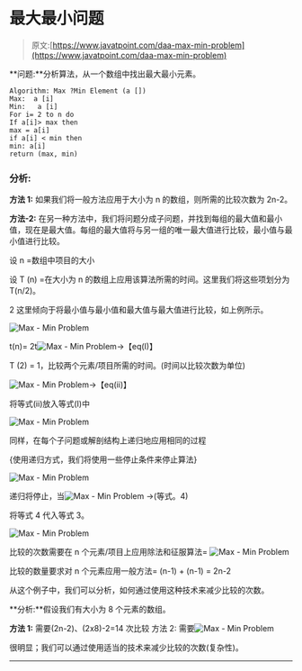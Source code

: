 # 最大最小问题

> 原文:[https://www.javatpoint.com/daa-max-min-problem](https://www.javatpoint.com/daa-max-min-problem)

**问题:**分析算法，从一个数组中找出最大最小元素。

```
Algorithm: Max ?Min Element (a [])
Max:  a [i]
Min:   a [i]
For i= 2 to n do
If a[i]> max then
max = a[i]
if a[i] < min then
min: a[i]
return (max, min)

```

### 分析:

**方法 1:** 如果我们将一般方法应用于大小为 n 的数组，则所需的比较次数为 2n-2。

**方法-2:** 在另一种方法中，我们将问题分成子问题，并找到每组的最大值和最小值，现在是最大值。每组的最大值将与另一组的唯一最大值进行比较，最小值与最小值进行比较。

设 n =数组中项目的大小

设 T (n) =在大小为 n 的数组上应用该算法所需的时间。这里我们将这些项划分为 T(n/2)。

2 这里倾向于将最小值与最小值和最大值与最大值进行比较，如上例所示。

![Max - Min Problem](../Images/bb20ac5f324b621820c7cfafac50a1e9.png)

t(n)= 2t![Max - Min Problem](../Images/2095fdc7c3d73b4cbd7dd7aac89373e6.png)→【eq(I)】

T (2) = 1，比较两个元素/项目所需的时间。(时间以比较次数为单位)

![Max - Min Problem](../Images/17ba128d922d76097655457bdd3f0f26.png)→【eq(ii)】

将等式(ii)放入等式(I)中

![Max - Min Problem](../Images/194666fd0bda8f0cea524b72b6bdc274.png)

同样，在每个子问题或解剖结构上递归地应用相同的过程

{使用递归方式，我们将使用一些停止条件来停止算法}

![Max - Min Problem](../Images/e621670b3927903944c2307c5a551b67.png)

递归将停止，当![Max - Min Problem](../Images/5574946325003d89ef143f3254ca0028.png) →(等式。4)

将等式 4 代入等式 3。

![Max - Min Problem](../Images/635a8d5dcbf2ab0e04a2a1f454970f8b.png)

比较的次数需要在 n 个元素/项目上应用除法和征服算法= ![Max - Min Problem](../Images/56b549101b18c289a769dd3c4f1a36b8.png)

比较的数量要求对 n 个元素应用一般方法= (n-1) + (n-1) = 2n-2

从这个例子中，我们可以分析，如何通过使用这种技术来减少比较的次数。

**分析:**假设我们有大小为 8 个元素的数组。

**方法 1:** 需要(2n-2)、(2x8)-2=14 次比较
方法 2: 需要![Max - Min Problem](../Images/e2212a4b0412b2bcb6eebe2ef89adc96.png)

很明显；我们可以通过使用适当的技术来减少比较的次数(复杂性)。

* * *